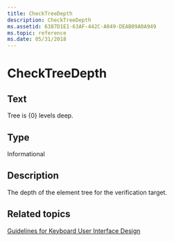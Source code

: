 ```yaml
---
title: CheckTreeDepth
description: CheckTreeDepth
ms.assetid: 6387D1E1-63AF-442C-A049-DEAB09A0A949
ms.topic: reference
ms.date: 05/31/2018
---
```


# CheckTreeDepth

## Text

Tree is {0} levels deep.

## Type

Informational

## Description

The depth of the element tree for the verification target.

## Related topics

[Guidelines for Keyboard User Interface Design](/previous-versions/windows/desktop/dnacc/guidelines-for-keyboard-user-interface-design)
